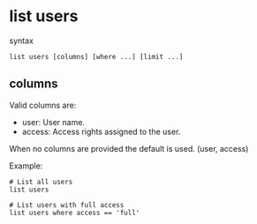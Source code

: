 list users
==========

syntax

	list users [columns] [where ...] [limit ...]

columns
-------
Valid columns are:

- user: User name.
- access: Access rights assigned to the user.

When no columns are provided the default is used. (user, access)

Example:

	# List all users
	list users
	
	# List users with full access
	list users where access == 'full'
	